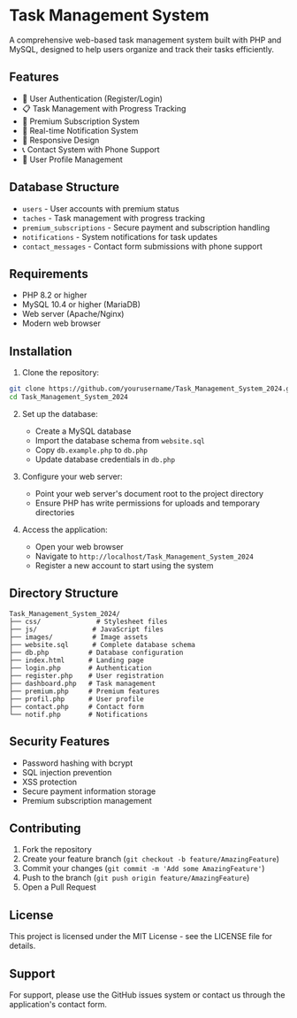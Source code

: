 # Task Management System

A comprehensive web-based task management system built with PHP and MySQL, designed to help users organize and track their tasks efficiently.

## Features

- 👤 User Authentication (Register/Login)
- 📋 Task Management with Progress Tracking
- 🌟 Premium Subscription System
- 🔔 Real-time Notification System
- 📱 Responsive Design
- 📞 Contact System with Phone Support
- 👤 User Profile Management

## Database Structure

- `users` - User accounts with premium status
- `taches` - Task management with progress tracking
- `premium_subscriptions` - Secure payment and subscription handling
- `notifications` - System notifications for task updates
- `contact_messages` - Contact form submissions with phone support

## Requirements

- PHP 8.2 or higher
- MySQL 10.4 or higher (MariaDB)
- Web server (Apache/Nginx)
- Modern web browser

## Installation

1. Clone the repository:
```bash
git clone https://github.com/yourusername/Task_Management_System_2024.git
cd Task_Management_System_2024
```

2. Set up the database:
   - Create a MySQL database
   - Import the database schema from `website.sql`
   - Copy `db.example.php` to `db.php`
   - Update database credentials in `db.php`

3. Configure your web server:
   - Point your web server's document root to the project directory
   - Ensure PHP has write permissions for uploads and temporary directories

4. Access the application:
   - Open your web browser
   - Navigate to `http://localhost/Task_Management_System_2024`
   - Register a new account to start using the system

## Directory Structure

```
Task_Management_System_2024/
├── css/              # Stylesheet files
├── js/              # JavaScript files
├── images/          # Image assets
├── website.sql      # Complete database schema
├── db.php          # Database configuration
├── index.html      # Landing page
├── login.php       # Authentication
├── register.php    # User registration
├── dashboard.php   # Task management
├── premium.php     # Premium features
├── profil.php      # User profile
├── contact.php     # Contact form
└── notif.php       # Notifications
```

## Security Features

- Password hashing with bcrypt
- SQL injection prevention
- XSS protection
- Secure payment information storage
- Premium subscription management

## Contributing

1. Fork the repository
2. Create your feature branch (`git checkout -b feature/AmazingFeature`)
3. Commit your changes (`git commit -m 'Add some AmazingFeature'`)
4. Push to the branch (`git push origin feature/AmazingFeature`)
5. Open a Pull Request

## License

This project is licensed under the MIT License - see the LICENSE file for details.

## Support

For support, please use the GitHub issues system or contact us through the application's contact form.
